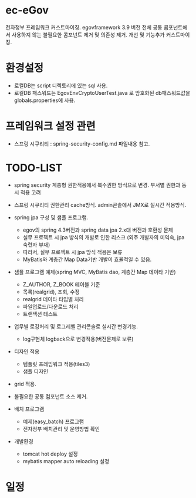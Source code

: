 # ec-eGov
전자정부 프레임워크 커스트마이징.
egovframework 3.9 버전 전체 공통 콤포넌트에서 사용하지 않는 불필요한 콤포넌트 제거 및 의존성 제거.
개선 및 기능추가 커스트마이징.

# 환경설정
  * 로컬DB는 script 디렉토리에 있는 sql 사용.
  * 로컬DB 패스워드는 EgovEnvCryptoUserTest.java 로 암호화된 db패스워드값을 globals.properties에 사용.

# 프레임워크 설정 관련
  * 스프링 시큐리티 : spring-security-config.md 파일내용 참고.
    
# TODO-LIST
  * spring security 계층형 권한적용에서 복수권한 방식으로 변경. 부서별 권한과 동시 적용 고려
  * 스프링 시큐리티 권한관리 cache방식. admin콘솔에서 JMX로 실시간 적용방식.
  
  * spring jpa 구성 및 샘플 프로그램.
    - egov의 spring 4.3버전과 spring data jpa 2.x대 버전과 호환성 문제
    - 실무 프로젝트 시 jpa 방식의 개발로 인한 리스크 (외주 개발자의 미익숙, jpa 숙련자 부재)
    - 따라서, 실무 프로젝트 시 jpa 방식 적용은 보류
    - MyBatis와 계층간 Map Data기반 개발이 효율적일 수 있음.
    
  * 샘플 프로그램 예제(spring MVC, MyBatis dao, 계층간 Map 데이타 기반)
    - Z_AUTHOR, Z_BOOK 테이블 기준
    - 목록(realgrid), 조회, 수정
    - realgrid 데이타 타입별 처리
    - 파일업로드/다운로드 처리
    - 트랜잭션 테스트
          
  * 업무별 로깅처리 및 로그레벨 관리콘솔로 실시간 변경기능.
    - log구현체 logback으로 변경적용(버전문제로 보류)
    
  * 디자인 적용
    - 템플릿 프레임워크 적용(tiles3)
    - 샘플 디자인 
    
  * grid 적용.
  
  * 불필요한 공통 컴포넌트 소스 제거.
  
  * 배치 프로그램
    - 예제(easy_batch) 프로그램
    - 전자정부 배치관리 및 운영방법 확인
  
  * 개발환경
    - tomcat hot deploy 설정
    - mybatis mapper auto reloading 설정
  
# 일정
